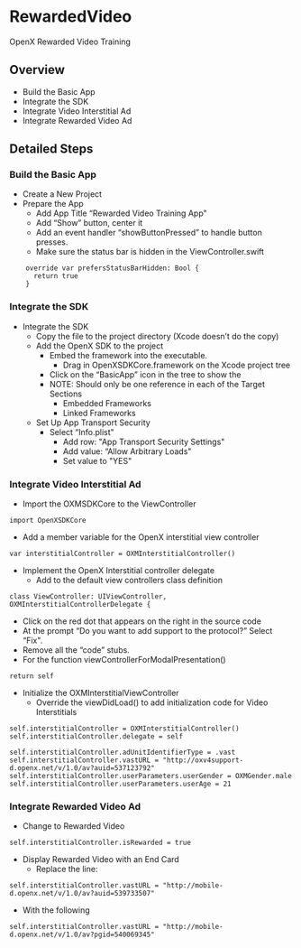 # RewardedVideo
OpenX Rewarded Video Training

## Overview

* Build the Basic App
* Integrate the SDK
* Integrate Video Interstitial Ad
* Integrate Rewarded Video Ad

## Detailed Steps
### Build the Basic App
* Create a New Project
* Prepare the App
  * Add App Title “Rewarded Video Training App"
  * Add “Show” button, center it
  * Add an event handler “showButtonPressed” to handle button presses.
  * Make sure the status bar is hidden in the ViewController.swift
```
    override var prefersStatusBarHidden: Bool {
      return true
    }
```

### Integrate the SDK
* Integrate the SDK
    * Copy the file to the project directory (Xcode doesn’t do the copy)
    * Add the OpenX SDK to the project
        * Embed the framework into the executable.
            * Drag in OpenXSDKCore.framework on the Xcode project tree
        * Click on the “BasicApp” icon in the tree to show the 
        * NOTE: Should only be one reference in each of the Target Sections
            * Embedded Frameworks
            * Linked Frameworks
    * Set Up App Transport Security
        * Select “Info.plist"
            * Add row: "App Transport Security Settings"
            * Add value: “Allow Arbitrary Loads"
            * Set value to "YES"


### Integrate Video Interstitial Ad
* Import the OXMSDKCore to the ViewController
```
import OpenXSDKCore
```

* Add a member variable for the OpenX interstitial view controller
```
var interstitialController = OXMInterstitialController()
```

* Implement the OpenX Interstitial controller delegate
    * Add to the default view controllers class definition
```
class ViewController: UIViewController, OXMInterstitialControllerDelegate {
```

* Click on the red dot that appears on the right in the source code
* At the prompt “Do you want to add support to the protocol?” Select “Fix".
* Remove all the “code” stubs.
* For the function  viewControllerForModalPresentation()
```
return self
```
* Initialize the OXMInterstitialViewController
    * Override the viewDidLoad() to add initialization code for Video Interstitials
```
self.interstitialController = OXMInterstitialController()
self.interstitialController.delegate = self
        
self.interstitialController.adUnitIdentifierType = .vast
self.interstitialController.vastURL = "http://oxv4support-d.openx.net/v/1.0/av?auid=537123792"
self.interstitialController.userParameters.userGender = OXMGender.male
self.interstitialController.userParameters.userAge = 21
```
### Integrate Rewarded Video Ad
* Change to Rewarded Video
```
self.interstitialController.isRewarded = true
```
* Display Rewarded Video with an End Card
    * Replace the line:
```
self.interstitialController.vastURL = "http://mobile-d.openx.net/v/1.0/av?auid=539733507"
```
    
   *  With the following
```
self.interstitialController.vastURL = "http://mobile-d.openx.net/v/1.0/av?pgid=540069345"
```
